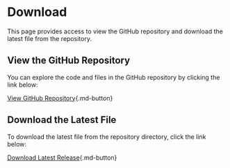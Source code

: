 # Download

This page provides access to view the GitHub repository and download the latest file from the repository.

## View the GitHub Repository

You can explore the code and files in the GitHub repository by clicking the link below:

[View GitHub Repository](https://github.com/bugfishtm/Android-Web-App-Example){.md-button}

## Download the Latest File

To download the latest file from the repository directory, click the link below:

[Download Latest Release](https://github.com/bugfishtm/Android-Web-App-Example/archive/refs/heads/main.zip){.md-button}
